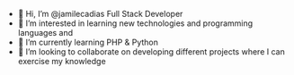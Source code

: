 - 👋 Hi, I’m @jamilecadias
Full Stack Developer
- 👀 I’m interested in learning new technologies and programming languages and
- 🌱 I’m currently learning PHP & Python
- 💞️ I’m looking to collaborate on developing different projects where I can exercise my knowledge
<!---
jamilecadias/jamilecadias is a ✨ special ✨ repository because its `README.md` (this file) appears on your GitHub profile.
You can click the Preview link to take a look at your changes.
--->
